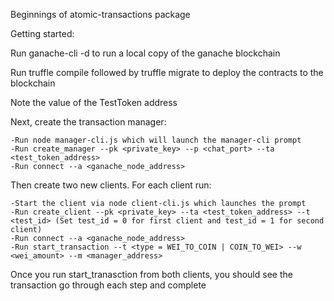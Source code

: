 Beginnings of atomic-transactions package

Getting started:

Run ganache-cli -d to run a local copy of the ganache blockchain

Run truffle compile followed by truffle migrate to deploy the contracts to the blockchain

Note the value of the TestToken address

Next, create the transaction manager:

    -Run node manager-cli.js which will launch the manager-cli prompt
    -Run create_manager --pk <private_key> --p <chat_port> --ta <test_token_address>
    -Run connect --a <ganache_node_address> 

Then create two new clients. For each client run:

    -Start the client via node client-cli.js which launches the prompt
    -Run create_client --pk <private_key> --ta <test_token_address> --t <test_id> (Set test_id = 0 for first client and test_id = 1 for second client)
    -Run connect --a <ganache_node_address>
    -Run start_transaction --t <type = WEI_TO_COIN | COIN_TO_WEI> --w <wei_amount> --m <manager_address> 

Once you run start_tranasction from both clients, you should see the transaction go through each step and complete
